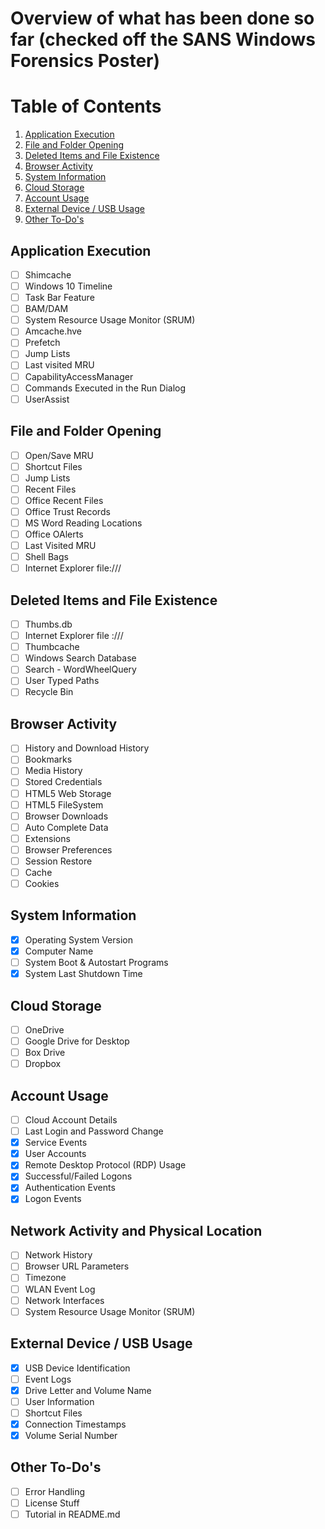 # Overview of what has been done so far (checked off the SANS Windows Forensics Poster)

# Table of Contents
1. [Application Execution](#application-execution)
2. [File and Folder Opening](#file-and-folder-opening)
3. [Deleted Items and File Existence](#deleted-items-and-file-existence)
4. [Browser Activity](#browser-activity)
5. [System Information](#system-information)
6. [Cloud Storage](#cloud-storage)
7. [Account Usage](#account-usage)
8. [External Device / USB Usage](#external-device--usb-usage)
9. [Other To-Do's](#other-to-dos)

## Application Execution
- [ ] Shimcache 
- [ ] Windows 10 Timeline 
- [ ] Task Bar Feature 
- [ ] BAM/DAM 
- [ ] System Resource Usage Monitor (SRUM) 
- [ ] Amcache.hve 
- [ ] Prefetch 
- [ ] Jump Lists 
- [ ] Last visited MRU 
- [ ] CapabilityAccessManager 
- [ ] Commands Executed in the Run Dialog 
- [ ] UserAssist 

## File and Folder Opening
- [ ] Open/Save MRU 
- [ ] Shortcut Files 
- [ ] Jump Lists 
- [ ] Recent Files 
- [ ] Office Recent Files 
- [ ] Office Trust Records 
- [ ] MS Word Reading Locations 
- [ ] Office OAlerts 
- [ ] Last Visited MRU 
- [ ] Shell Bags 
- [ ] Internet Explorer file:/// 

## Deleted Items and File Existence
- [ ] Thumbs.db 
- [ ] Internet Explorer file :/// 
- [ ] Thumbcache 
- [ ] Windows Search Database 
- [ ] Search - WordWheelQuery 
- [ ] User Typed Paths 
- [ ] Recycle Bin 

## Browser Activity
- [ ] History and Download History 
- [ ] Bookmarks 
- [ ] Media History 
- [ ] Stored Credentials 
- [ ] HTML5 Web Storage 
- [ ] HTML5 FileSystem 
- [ ] Browser Downloads 
- [ ] Auto Complete Data 
- [ ] Extensions 
- [ ] Browser Preferences 
- [ ] Session Restore 
- [ ] Cache 
- [ ] Cookies 

## System Information
- [x] Operating System Version 
- [x] Computer Name
- [ ] System Boot & Autostart Programs 
- [x] System Last Shutdown Time

## Cloud Storage
- [ ] OneDrive 
- [ ] Google Drive for Desktop 
- [ ] Box Drive 
- [ ] Dropbox 

## Account Usage
- [ ] Cloud Account Details 
- [ ] Last Login and Password Change 
- [x] Service Events 
- [x] User Accounts 
- [x] Remote Desktop Protocol (RDP) Usage 
- [x] Successful/Failed Logons
- [x] Authentication Events
- [x] Logon Events

## Network Activity and Physical Location
- [ ] Network History 
- [ ] Browser URL Parameters 
- [ ] Timezone 
- [ ] WLAN Event Log 
- [ ] Network Interfaces 
- [ ] System Resource Usage Monitor (SRUM) 

## External Device / USB Usage
- [x] USB Device Identification
- [ ] Event Logs 
- [x] Drive Letter and Volume Name
- [ ] User Information 
- [ ] Shortcut Files 
- [x] Connection Timestamps
- [x] Volume Serial Number

## Other To-Do's
- [ ] Error Handling
- [ ] License Stuff
- [ ] Tutorial in README.md